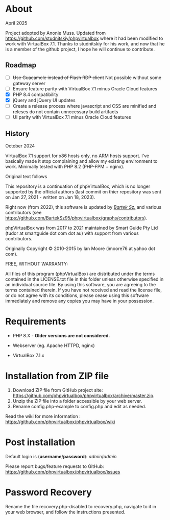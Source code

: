 # About

April 2025

Project adopted by Anonie Muss. Updated from https://github.com/studnitskiy/phpvirtualbox where
it had been modified to work with VirtualBox 7.1. Thanks to studnitskiy for his work, and now that
he is a member of the github project, I hope he will continue to contribute.

## Roadmap

- [ ] ~~Use Guacamole instead of Flash RDP client~~ Not possible without some gateway server
- [ ] Ensure feature parity with VirtualBox 7.1 minus Oracle Cloud features
- [x] PHP 8.4 compatibility
- [x] jQuery and jQuery UI updates
- [ ] Create a release process where javascript and CSS are minified and releses do not contain unnecessary build artifacts
- [ ] UI parity with VirtualBox 7.1 minus Oracle Cloud features

## History

October 2024

VirtualBox 7.1 support for x86 hosts only, no ARM hosts support.
I've basically made it stop complaining and allow my existing environment to work.
Minimally tested with PHP 8.2 (PHP-FPM + nginx).

Original text follows

This repository is a continuation of phpVirtualBox, which is no longer supported by the official authors (last commit on thier repository was sent on Jan 27, 2021 - written on Jan 18, 2023).

Right now (from 2022), this software is updated by *[Bartek Sz.](https://github.com/BartekSz95)* and various contributors (see https://github.com/BartekSz95/phpvirtualbox/graphs/contributors).

phpVirtualBox was from 2017 to 2021 maintained by Smart Guide Pty Ltd (tudor at smartguide dot com dot au) with support from various contributors.

Originally Copyright © 2010-2015 by Ian Moore (imoore76 at yahoo dot com).

FREE, WITHOUT WARRANTY:

All files of this program (phpVirtualBox) are distributed under the
terms contained in the LICENSE.txt file in this folder unless otherwise
specified in an individual source file. By using this software, you are
agreeing to the terms contained therein. If you have not received and read
the license file, or do not agree with its conditions, please cease using
this software immediately and remove any copies you may have in your
possession.

# Requirements

- PHP 8.X - **Older versions are not considered.**

- Webserver (eg. Apache HTTPD, nginx)

- VirtualBox 7.1.x

# Installation from ZIP file

1) Download ZIP file from GitHub project site: https://github.com/phpvirtualbox/phpvirtualbox/archive/master.zip.
2) Unzip the ZIP file into a folder accessible by your web server.
3) Rename config.php-example to config.php and edit as needed.

Read the wiki for more information : https://github.com/phpvirtualbox/phpvirtualbox/wiki

# Post installation

Default login is (**username**/**password**): *admin*/*admin*

Please report bugs/feature requests to GitHub:
https://github.com/phpvirtualbox/phpvirtualbox/issues

# Password Recovery

Rename the file recovery.php-disabled to recovery.php, navigate to it in your web browser, and follow the instructions presented.
